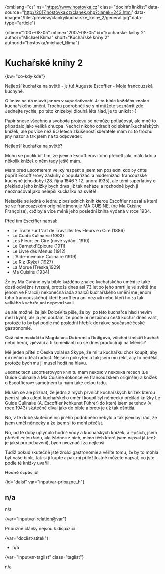 
{xml:lang="cs" ns="https://www.hostovka.cz" class="docinfo linklist" data-source="http://2017.hostovka.cz/clanek.php?clanek=243.html" data-image="/files/preview/clanky/kucharske\_knihy\_2/general.jpg" data-type="article"}

{ctime="2007-08-05" mtime="2007-08-05" id="kucharske\_knihy\_2" author="Michael Klíma" short="Kuchařské knihy 2" authorid="hostovka/michael_klima"}

# Kuchařské knihy 2 

{kw="co-kdy-kde"}

Nejlepší kuchařka na světě - je tu! Auguste Escoffier - Moje francouzská kuchyně. 

O knize se dá mluvit jenom v superlativech! Je to bible každého znalce kuchařského umění. Trochu podrobněji se s ní můžete seznámit zde. Jednejte rychle, po této knize byl dlouhá léta hlad, je to unikát :-) 

Papír snese všechno a svoboda projevu se nemůže potlačovat, ale mně to připadalo jako veliká chucpa. Nechci nikoho odradit od sbírání kuchařských knížek, ale po více než 6O letech zkušeností sběratele mám na to trochu jiný názor a tak jsem na to odpověděl: 

Nejlepší kuchařka na světě? 

Mohu se pochlubit tím, že jsem o Escoffierovi toho přečetl jako málo kdo a několik knížek o něm tady ještě mám. 

Mám před Escoffierem veliký respekt a jsem ten poslední kdo by chtěl popřít Escoffierovy zásluhy o popularizaci a modernizaci francouzské kuchyně jeho doby (28. října 1846 ? 12. února 1935), ale těmi superlativy o překladu jeho knížky bych dnes již tak neházel a rozhodně bych ji neoznačoval jako nelepší kuchařku na světě! 

Nejspíše se jedná o jednu z posledních knih kterou Escoffier napsal a která se ve francouzském originále jmenuje MA CUISINE, (ne Ma Cuisine Françoise), což byla více méně jeho poslední kniha vydaná v roce 1934. 

Před tím Escoffier napsal: 

  * Le Traité sur L'art de Travailler les Fleurs en Cire (1886) 
  * Le Guide Culinaire (1903) 
  * Les Fleurs en Cire (nové vydání, 1910) 
  * Le Carnet d'Epicure (1911) 
  * Le Livre des Menus (1912) 
  * L'Aide-memoire Culinaire (1919) 
  * Le Riz (Rýže) (1927) 
  * La Morue (Treska,1929) 
  * Ma Cuisine (1934) 

Že by Ma Cuisine byla bible každého znalce kuchařského umění je také dosti odvážné tvrzení, protože dnes asi 73 let po jeho smrti je ve světě (ne jenom ve Francii) nekonečná řada znalců kuchařského umění (ne jenom toho francouzského) kteří Escoffiera ani neznali nebo kteří ho za tak velkého kuchaře ani nepovažovali. 

Je ale možné, že jak DolceVita píše, že byl po této kuchařce hlad (nevím mezi kým), ale já jen doufám, že podle ni nezačnou čeští kuchař dnes vařit, protože to by byl podle mě poslední hřebík do rakve současné české gastronomie. 

Což nám nestačí ta Magdalena Dobromila Rettigová, všichni ti mistři kuchaři nebo herci, zpěváci a ti komedianti co se dnes producírují na televisi? 

Mě jeden přítel z Česka volal na Skype, že mi tu kuchařku chce koupit, aby mi něčím udělal radost. Nejsem pokrytec a tak jsem mu řekl, aby to nedělal, protože bych mu ji musel hodit na hlavu. 

Jednak těch Escoffierových knih tu mám několik v několika řečech (Le Guide Culinaire a Ma Cuisine dokonce ve francouzském originále) a knížek o Escoffierovy samotném tu mám také celou řadu. 

Musím se ale přiznat, že jedna z mých prvních kuchařských knížek kterou jsem si jako adept kuchařského umění koupil byl německý překlad knížky Le Guide Culinaire (A. Escoffier Kchkunst Führer) do které jsem se tehdy (v roce 1943) skutečně díval jako do bible a proto je už tak ošntělá. 

No, v té době skutečně nic jiného podobného nebylo a tak jsem byl rád, že jsem uměl německy a že jsem si to mohl přečíst. 

No, od té doby uplynulo hodně vody a kuchařských knížek, a lepších, jsem přečetl celou řadu, ale žádnou z nich, mimo těch které jsem napsal já (což je jaksi pro pobavení), bych neoznačil za nejlepší. 

Tudíž pokud skutečně jste znalci gastronomie a věříte tomu, že by to mohla být vaše bible, tak si ji kupte a pak mi příležitostně můžete napsat, co jste podle té knížky uvařili. 

Hodně úspěchů! 

{id="dalsi" var="inputvar-pribuzne_h"}

## n/a 

n/a 

{var="inputvar-relation@var"}

Příbuzné články nejsou k dispozici 

{var="doclist-stitek"}

  * n/a 

{var="inputvar-taglist" class="taglist"}

n/a

